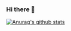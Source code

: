 ### Hi there 👋

[![Anurag's github stats](https://github-readme-stats.vercel.app/api?username=fongmi&count_private=true&show_icons=true&include_all_commits=true)](https://github.com/anuraghazra/github-readme-stats)

<!--
**FongMi/FongMi** is a ✨ _special_ ✨ repository because its `README.md` (this file) appears on your GitHub profile.

Here are some ideas to get you started:

- 🔭 I’m currently working on ...
- 🌱 I’m currently learning ...
- 👯 I’m looking to collaborate on ...
- 🤔 I’m looking for help with ...
- 💬 Ask me about ...
- 📫 How to reach me: ...
- 😄 Pronouns: ...
- ⚡ Fun fact: ...
-->
